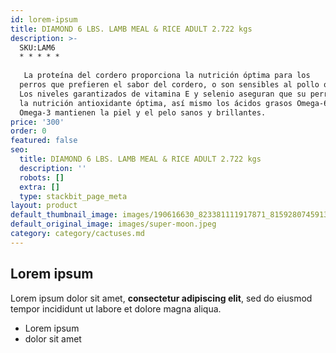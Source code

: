 ```yaml
---
id: lorem-ipsum
title: DIAMOND 6 LBS. LAMB MEAL & RICE ADULT 2.722 kgs
description: >-
  SKU:LAM6 
  * * * * *
   
   La proteína del cordero proporciona la nutrición óptima para los
  perros que prefieren el sabor del cordero, o son sensibles al pollo o al maíz.
  Los niveles garantizados de vitamina E y selenio aseguran que su perro reciba
  la nutrición antioxidante óptima, así mismo los ácidos grasos Omega-6 y
  Omega-3 mantienen la piel y el pelo sanos y brillantes.
price: '300'
order: 0
featured: false
seo:
  title: DIAMOND 6 LBS. LAMB MEAL & RICE ADULT 2.722 kgs
  description: ''
  robots: []
  extra: []
  type: stackbit_page_meta
layout: product
default_thumbnail_image: images/190616630_823381111917871_8159280745913513324_n.jpeg
default_original_image: images/super-moon.jpeg
category: category/cactuses.md
---
```

## Lorem ipsum

Lorem ipsum dolor sit amet, **consectetur adipiscing elit**, sed do eiusmod tempor incididunt ut labore et dolore magna aliqua.

- Lorem ipsum
- dolor sit amet